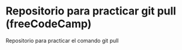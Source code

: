 # Repositorio para practicar  git pull (freeCodeCamp)
Repositorio para practicar el comando git pull

